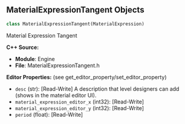 ## MaterialExpressionTangent Objects

```python
class MaterialExpressionTangent(MaterialExpression)
```

Material Expression Tangent

**C++ Source:**

- **Module**: Engine
- **File**: MaterialExpressionTangent.h

**Editor Properties:** (see get_editor_property/set_editor_property)

- ``desc`` (str):  [Read-Write] A description that level designers can add (shows in the material editor UI).
- ``material_expression_editor_x`` (int32):  [Read-Write]
- ``material_expression_editor_y`` (int32):  [Read-Write]
- ``period`` (float):  [Read-Write]

<a id="unreal.MaterialExpressionTangentOutput"></a>